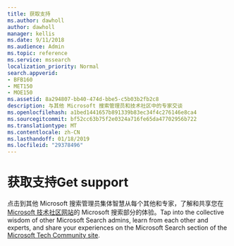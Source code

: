 ```yaml
---
title: 获取支持
ms.author: dawholl
author: dawholl
manager: kellis
ms.date: 9/11/2018
ms.audience: Admin
ms.topic: reference
ms.service: mssearch
localization_priority: Normal
search.appverid:
- BFB160
- MET150
- MOE150
ms.assetid: 8a294807-bb40-474d-bbe5-c5b03b2fb2c8
description: 与其他 Microsoft 搜索管理员和技术社区中的专家交谈
ms.openlocfilehash: a1bed1441657b891339b83ec34f4c276146e8ca4
ms.sourcegitcommit: bf52cc63b75f2e0324a716fe65da47702956b722
ms.translationtype: MT
ms.contentlocale: zh-CN
ms.lasthandoff: 01/18/2019
ms.locfileid: "29378496"
---
```

# <a name="get-support"></a><span data-ttu-id="dc481-103">获取支持</span><span class="sxs-lookup"><span data-stu-id="dc481-103">Get support</span></span>

<span data-ttu-id="dc481-104">点击到其他 Microsoft 搜索管理员集体智慧从每个其他和专家，了解和共享您在[Microsoft 技术社区网站](https://techcommunity.microsoft.com/t5/Microsoft-Search/ct-p/MicrosoftSearch)的 Microsoft 搜索部分的体验。</span><span class="sxs-lookup"><span data-stu-id="dc481-104">Tap into the collective wisdom of other Microsoft Search admins, learn from each other and experts, and share your experiences on the Microsoft Search section of the [Microsoft Tech Community site](https://techcommunity.microsoft.com/t5/Microsoft-Search/ct-p/MicrosoftSearch).</span></span>

  

